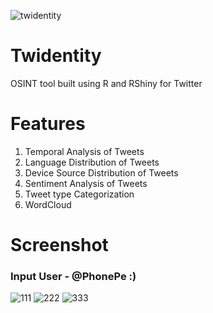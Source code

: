 
![twidentity](https://user-images.githubusercontent.com/66665865/171926609-5ba64426-ad0d-406d-a3e7-ab86304aba06.png)

# Twidentity
OSINT tool built using R and RShiny for Twitter

# Features

1. Temporal Analysis of Tweets
2. Language Distribution of Tweets 
3. Device Source Distribution of Tweets
4. Sentiment Analysis of Tweets
5. Tweet type Categorization
6. WordCloud

# Screenshot

### Input User - @PhonePe :)

![111](https://user-images.githubusercontent.com/66665865/171927915-95549b27-76ad-4db4-84e9-0bd4c4a3df48.png)
![222](https://user-images.githubusercontent.com/66665865/171927945-1e7c1f18-6806-4ff2-b910-5c95d00a77ec.png)
![333](https://user-images.githubusercontent.com/66665865/171928229-06058607-ebe6-4748-895b-f815089e8ee7.png)
